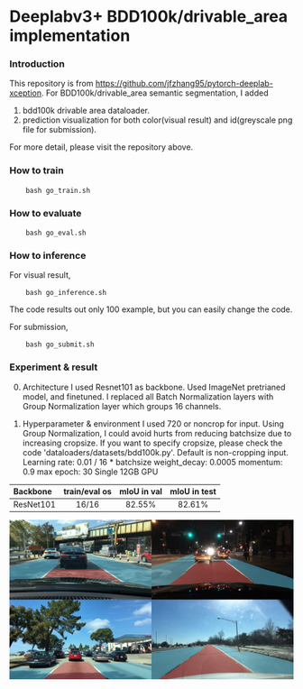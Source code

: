 # Deeplabv3+ BDD100k/drivable_area implementation

### Introduction

This repository is from https://github.com/jfzhang95/pytorch-deeplab-xception.
For BDD100k/drivable_area semantic segmentation, I added 
1. bdd100k drivable area dataloader.
2. prediction visualization for both color(visual result) and id(greyscale png file for submission).

For more detail, please visit the repository above.

### How to train
```Shell
	bash go_train.sh
```


### How to evaluate
```Shell
	bash go_eval.sh
```

### How to inference
For visual result,
```Shell
	bash go_inference.sh
```
The code results out only 100 example, but you can easily change the code. 

For submission, 
```Shell
	bash go_submit.sh
```

### Experiment & result

0. Architecture
	I used Resnet101 as backbone. Used ImageNet pretrianed model, and finetuned. I replaced all Batch Normalization layers with Group Normalization layer which groups 16 channels. 

1. Hyperparameter & environment
	I used 720 or noncrop for input. Using Group Normalization, I could avoid hurts from reducing batchsize due to increasing cropsize. If you want to specify cropsize, please check the code 'dataloaders/datasets/bdd100k.py'. Default is non-cropping input.
	Learning rate: 0.01 / 16 * batchsize
	weight_decay: 0.0005
	momentum: 0.9
	max epoch: 30
	Single 12GB GPU

| Backbone  | train/eval os  |mIoU in val | mIoU in test |
| :-------- | :------------: |:---------: | :-----------:|
| ResNet101 | 16/16          | 82.55%     | 82.61%       |

![Results](prd/result.png)

